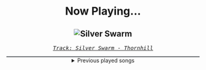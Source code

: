 <div align="center"> 
<h1>Now Playing...</h1>

![Silver Swarm](https://i.scdn.co/image/ab67616d00001e0264b7a0a4cb0d08c354ff48db)
--
_<samp><a href="https://open.spotify.com/track/0c5LR1RdTl6LXYVRHcGee5">Track: Silver Swarm - Thornhill</a></samp>_

<div style="border: 1px #4B5054 solid"></div>
<details>
  <summary>
    Previous played songs
  </summary>
  <table>
    <thead>
      <tr>
        <th>
          Artist
        </th>
        <th>
          Song
        </th>
        <th>
          Link
        </th>
      </tr>
    </thead>
    <tbody>
      <tr><td>Thornhill</td><td>Silver Swarm</td><td><a href="https://open.spotify.com/track/0c5LR1RdTl6LXYVRHcGee5">https://open.spotify.com/track/0c5LR1RdTl6LXYVRHcGee5</a></td></tr><tr><td>Thornhill</td><td>For Now</td><td><a href="https://open.spotify.com/track/0Gg9krMVwwsTC3URfYb7Hc">https://open.spotify.com/track/0Gg9krMVwwsTC3URfYb7Hc</a></td></tr><tr><td>Thornhill</td><td>Revolver</td><td><a href="https://open.spotify.com/track/1OmtYfgEqFoU8EhG3IQzrF">https://open.spotify.com/track/1OmtYfgEqFoU8EhG3IQzrF</a></td></tr><tr><td>Thornhill</td><td>DIESEL</td><td><a href="https://open.spotify.com/track/62myDdLehDJdH4PG9gIt2x">https://open.spotify.com/track/62myDdLehDJdH4PG9gIt2x</a></td></tr><tr><td>Thornhill</td><td>fall into the wind</td><td><a href="https://open.spotify.com/track/0GdLQYVd6Yco0mY4vswMrN">https://open.spotify.com/track/0GdLQYVd6Yco0mY4vswMrN</a></td></tr><tr><td>Thornhill</td><td>CRUSH</td><td><a href="https://open.spotify.com/track/4jM5B0X8sIZY7GVJuEOdFR">https://open.spotify.com/track/4jM5B0X8sIZY7GVJuEOdFR</a></td></tr><tr><td>Thornhill</td><td>nerv</td><td><a href="https://open.spotify.com/track/3lfX7NlM4Ta9ie0I6Ddt4Y">https://open.spotify.com/track/3lfX7NlM4Ta9ie0I6Ddt4Y</a></td></tr><tr><td>Thornhill</td><td>Only Ever You</td><td><a href="https://open.spotify.com/track/5x9dHoD2FIDmfm2OPkixKR">https://open.spotify.com/track/5x9dHoD2FIDmfm2OPkixKR</a></td></tr><tr><td>Annisokay</td><td>Time</td><td><a href="https://open.spotify.com/track/1IkIz1S8dySoBA5pWgAtbh">https://open.spotify.com/track/1IkIz1S8dySoBA5pWgAtbh</a></td></tr><tr><td>Siamese</td><td>Through My Head</td><td><a href="https://open.spotify.com/track/4IxfCx0FVapmhoUiUCt0uP">https://open.spotify.com/track/4IxfCx0FVapmhoUiUCt0uP</a></td></tr><tr><td>Sleep Token</td><td>Emergence</td><td><a href="https://open.spotify.com/track/5NRpxJxtR6JkUhQS4F0um6">https://open.spotify.com/track/5NRpxJxtR6JkUhQS4F0um6</a></td></tr><tr><td>Sleep Token</td><td>Caramel</td><td><a href="https://open.spotify.com/track/3AdXwuFn7j21HNiFMXvZXt">https://open.spotify.com/track/3AdXwuFn7j21HNiFMXvZXt</a></td></tr><tr><td>Sleep Token</td><td>Emergence</td><td><a href="https://open.spotify.com/track/5NRpxJxtR6JkUhQS4F0um6">https://open.spotify.com/track/5NRpxJxtR6JkUhQS4F0um6</a></td></tr><tr><td>Sleep Token</td><td>Caramel</td><td><a href="https://open.spotify.com/track/3AdXwuFn7j21HNiFMXvZXt">https://open.spotify.com/track/3AdXwuFn7j21HNiFMXvZXt</a></td></tr><tr><td>Sleep Token</td><td>Emergence</td><td><a href="https://open.spotify.com/track/5NRpxJxtR6JkUhQS4F0um6">https://open.spotify.com/track/5NRpxJxtR6JkUhQS4F0um6</a></td></tr><tr><td>Sleep Token</td><td>Caramel</td><td><a href="https://open.spotify.com/track/3AdXwuFn7j21HNiFMXvZXt">https://open.spotify.com/track/3AdXwuFn7j21HNiFMXvZXt</a></td></tr><tr><td>Void Chapter</td><td>The Sky is Falling</td><td><a href="https://open.spotify.com/track/2swTNIy8ZAq9mXyZ5SvVRU">https://open.spotify.com/track/2swTNIy8ZAq9mXyZ5SvVRU</a></td></tr><tr><td>Andromida</td><td>Real (feat. Dropout Kings)</td><td><a href="https://open.spotify.com/track/1RRZmRuUen8LL855xIF5bO">https://open.spotify.com/track/1RRZmRuUen8LL855xIF5bO</a></td></tr><tr><td>Paul Udarov</td><td>Fated</td><td><a href="https://open.spotify.com/track/21L1nRE9O1A3tgrZJjthjV">https://open.spotify.com/track/21L1nRE9O1A3tgrZJjthjV</a></td></tr><tr><td>Paul Udarov</td><td>The Chosen</td><td><a href="https://open.spotify.com/track/4nwijzuBcOtc6tyIWJo0QF">https://open.spotify.com/track/4nwijzuBcOtc6tyIWJo0QF</a></td></tr>
    </tbody>
  </table>
</details>

</div>
